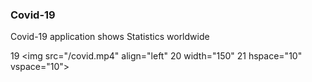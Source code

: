 ### Covid-19
Covid-19 application shows Statistics worldwide


19
<img src="/covid.mp4" align="left"
20
width="150"
21
hspace="10" vspace="10">
